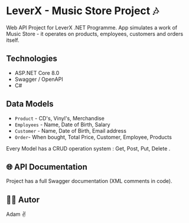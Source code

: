 # LeverX - Music Store Project 🎶

Web API Project for LeverX .NET Programme. 
App simulates a work of Music Store - it operates on products, employees, customers and orders itself.

## Technologies
- ASP.NET Core 8.0
- Swagger / OpenAPI
- C#

## Data Models 
- `Product` - CD's, Vinyl's, Merchandise
- `Employees` - Name, Date of Birth, Salary
- `Customer` - Name, Date of Birth, Email address
- `Order`- When bought, Total Price, Customer, Employee, Products

Every Model has a CRUD operation system : Get, Post, Put, Delete .

## 🌐 API Documentation
Project has a full Swagger documentation (XML comments in code).


## 🧑‍🎓 Autor
Adam ✌️
